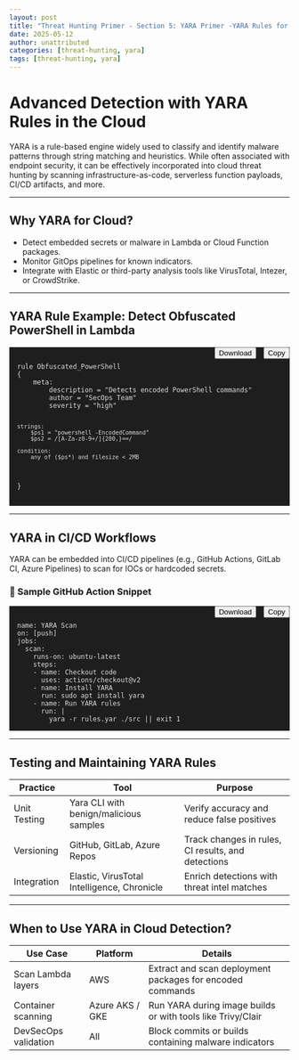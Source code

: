 ```yaml
---
layout: post
title: "Threat Hunting Primer - Section 5: YARA Primer -YARA Rules for Cloud Threat Detection"
date: 2025-05-12
author: unattributed
categories: [threat-hunting, yara]
tags: [threat-hunting, yara]
---
```


# Advanced Detection with YARA Rules in the Cloud

YARA is a rule-based engine widely used to classify and identify malware patterns through string matching and heuristics. While often associated with endpoint security, it can be effectively incorporated into cloud threat hunting by scanning infrastructure-as-code, serverless function payloads, CI/CD artifacts, and more.

---

## Why YARA for Cloud?

- Detect embedded secrets or malware in Lambda or Cloud Function packages.
- Monitor GitOps pipelines for known indicators.
- Integrate with Elastic or third-party analysis tools like VirusTotal, Intezer, or CrowdStrike.

---

## YARA Rule Example: Detect Obfuscated PowerShell in Lambda

<div style="position:relative;">
  <button onclick="copyCode('code9')" style="position:absolute;top:0;right:0;">Copy</button>
  <button onclick="downloadCode('code9', 'yara_obfuscated_powershell.yar')" style="position:absolute;top:0;right:60px;">Download</button>
</div>
<pre id="code9" style="background:#1e1e1e;color:#dcdcdc;padding:1em;"><code>
rule Obfuscated_PowerShell
{
    meta:
        description = "Detects encoded PowerShell commands"
        author = "SecOps Team"
        severity = "high"

    strings:
        $ps1 = "powershell -EncodedCommand"
        $ps2 = /[A-Za-z0-9+/]{200,}==/

    condition:
        any of ($ps*) and filesize < 2MB
}
</code></pre>

---

## YARA in CI/CD Workflows

YARA can be embedded into CI/CD pipelines (e.g., GitHub Actions, GitLab CI, Azure Pipelines) to scan for IOCs or hardcoded secrets.

### 🔄 Sample GitHub Action Snippet

<div style="position:relative;">
  <button onclick="copyCode('code10')" style="position:absolute;top:0;right:0;">Copy</button>
  <button onclick="downloadCode('code10', 'github_yara_scan.yml')" style="position:absolute;top:0;right:60px;">Download</button>
</div>
<pre id="code10" style="background:#1e1e1e;color:#dcdcdc;padding:1em;"><code>
name: YARA Scan
on: [push]
jobs:
  scan:
    runs-on: ubuntu-latest
    steps:
    - name: Checkout code
      uses: actions/checkout@v2
    - name: Install YARA
      run: sudo apt install yara
    - name: Run YARA rules
      run: |
        yara -r rules.yar ./src || exit 1
</code></pre>

---

## Testing and Maintaining YARA Rules

<table>
  <thead>
    <tr><th>Practice</th><th>Tool</th><th>Purpose</th></tr>
  </thead>
  <tbody>
    <tr>
      <td>Unit Testing</td>
      <td>Yara CLI with benign/malicious samples</td>
      <td>Verify accuracy and reduce false positives</td>
    </tr>
    <tr>
      <td>Versioning</td>
      <td>GitHub, GitLab, Azure Repos</td>
      <td>Track changes in rules, CI results, and detections</td>
    </tr>
    <tr>
      <td>Integration</td>
      <td>Elastic, VirusTotal Intelligence, Chronicle</td>
      <td>Enrich detections with threat intel matches</td>
    </tr>
  </tbody>
</table>

---

## When to Use YARA in Cloud Detection?

<table>
  <thead>
    <tr><th>Use Case</th><th>Platform</th><th>Details</th></tr>
  </thead>
  <tbody>
    <tr>
      <td>Scan Lambda layers</td>
      <td>AWS</td>
      <td>Extract and scan deployment packages for encoded commands</td>
    </tr>
    <tr>
      <td>Container scanning</td>
      <td>Azure AKS / GKE</td>
      <td>Run YARA during image builds or with tools like Trivy/Clair</td>
    </tr>
    <tr>
      <td>DevSecOps validation</td>
      <td>All</td>
      <td>Block commits or builds containing malware indicators</td>
    </tr>
  </tbody>
</table>